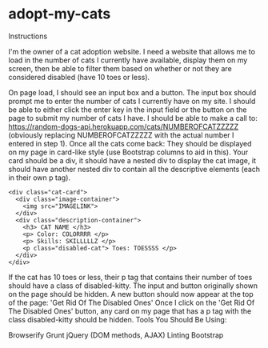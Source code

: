 # adopt-my-cats
Instructions

I'm the owner of a cat adoption website. I need a website that allows me to load in the number of cats I currently have available, display them on my screen, then be able to filter them based on whether or not they are considered disabled (have 10 toes or less).

On page load, I should see an input box and a button.
The input box should prompt me to enter the number of cats I currently have on my site.
I should be able to either click the enter key in the input field or the button on the page to submit my number of cats I have.
I should be able to make a call to: https://random-dogs-api.herokuapp.com/cats/NUMBEROFCATZZZZZ (obviously replacing NUMBEROFCATZZZZZ with the actual number I entered in step 1).
Once all the cats come back:
They should be displayed on my page in card-like style (use Bootstrap columns to aid in this).
Your card should be a div, it should have a nested div to display the cat image, it should have another nested div to contain all the descriptive elements (each in their own p tag).
```
<div class="cat-card">
  <div class="image-container">
    <img src="IMAGELINK">
  </div>
  <div class="description-container">
    <h3> CAT NAME </h3>
    <p> Color: COLORRRR </p>
    <p> Skills: SKILLLLLZ </p>
    <p class="disabled-cat"> Toes: TOESSSS </p>
  </div>
</div>
```
If the cat has 10 toes or less, their p tag that contains their number of toes should have a class of disabled-kitty.
The input and button originally shown on the page should be hidden.
A new button should now appear at the top of the page: 'Get Rid Of The Disabled Ones'
Once I click on the 'Get Rid Of The Disabled Ones' button, any card on my page that has a p tag with the class disabled-kitty should be hidden.
Tools You Should Be Using:

Browserify
Grunt
jQuery (DOM methods, AJAX)
Linting
Bootstrap